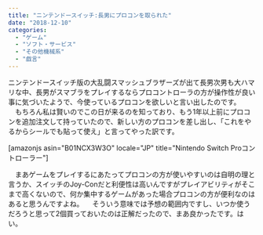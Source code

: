 ```yaml
---
title: "ニンテンドースイッチ:長男にプロコンを取られた"
date: "2018-12-10"
categories: 
  - "ゲーム"
  - "ソフト・サービス"
  - "その他機械系"
  - "戯言"
---
```


ニンテンドースイッチ版の大乱闘スマッシュブラザーズが出て長男次男も大ハマリな中、長男がスマブラをプレイするならプロコントローラの方が操作性が良い事に気づいたようで、今使っているプロコンを欲しいと言い出したのです。 　もちろん私は賢いのでこの日が来るのを知っており、もう1年以上前にプロコンを追加注文して持っていたので、新しい方のプロコンを差し出し、「これをやるからシールでも貼って使え」と言ってやった訳です。

\[amazonjs asin="B01NCX3W3O" locale="JP" title="Nintendo Switch Proコントローラー"\]

　まあゲームをプレイするにあたってプロコンの方が使いやすいのは自明の理と言うか、スイッチのJoy-Conだと利便性は高いんですがプレイアビリティがそこまで高くないので、何か集中するゲームがあった場合プロコンの方が便利なのはあると思うんですよね。 　そういう意味では予想の範囲内ですし、いつか使うだろうと思って2個買っておいたのは正解だったので、まあ良かったです。はい。
